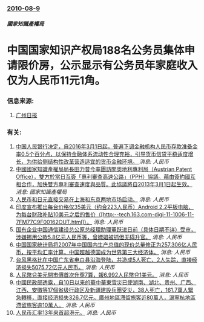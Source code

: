 ### [2010-08-9](/news/2010/08/9/index.md)

##### 國家知識產權局
#  中国国家知识产权局188名公务员集体申请限价房，公示显示有公务员年家庭收入仅为人民币11元1角。




### 信息来源:

1. [广州日报](http://finance.ifeng.com/news/20100811/2499400.shtml)

### 有关:

1. [ 中国人民银行决定，自2016年3月1日起，普遍下调金融机构人民币存款准备金率0.5个百分点，以保持金融体系流动性合理充裕，引导货币信贷平稳适度增长，为供给侧结构性改革营造适宜的货币金融环境。 ](/zh/news/2016/03/1/中国人民银行决定-自2016年3月1日起-普遍下调金融机构人民币存款准备金率05个百分点-以保持金融体系流动性合理充.md) _消息: 人民币_
2. [中國國家知識產權局局長田力普今率團訪問奧地利專利局（Austrian Patent Office），雙方於當日互簽「專利審查高速公路」（PPH）協議。藉由簽約國互相合作，加快雙方專利審查速度與品質。此協議將自2013年3月1日起生效。](/zh/news/2012/12/4/中國國家知識產權局局長田力普今率團訪問奧地利專利局-Austrian-Patent-Office-雙方於當日互簽-專利.md) _消息: 國家知識產權局_
3. [ 人民币和日元直接交易在上海和东京两地市场启动。](/zh/news/2012/06/1/人民币和日元直接交易在上海和东京两地市场启动.md) _消息: 人民币_
4. [ 印度宣布推出每台价格仅35美元（约合223人民币）Android 2.2平板电脑，为每台财政补贴10美元之后的售价（[http:--tech.163.com-digi-11-1006-11-7FM77C9F00162OUT.html]）。](/zh/news/2011/10/5/印度宣布推出每台价格仅35美元-约合223人民币-Android-22平板电脑-为每台财政补贴10美元之后的售价.md) _消息: 人民币_
5. [ 国有企业中国通信建设总公原总经理助理董跃进日前（具体日期不详）受审，涉嫌挪用公款5.8亿元人民币等，曾嫖娼被抓但无碍升官。](/zh/news/2010/08/5/国有企业中国通信建设总公原总经理助理董跃进日前-具体日期不详-受审-涉嫌挪用公款58亿元人民币等-曾嫖娼被抓但无碍升.md) _消息: 人民币_
6. [中国国家统计局将2007年中国国内生产总值的现价总量修正为257,306亿人民币，按平均汇率计算，中国超越德国成为世界第三大经济体。](/zh/news/2009/01/14/中国国家统计局将2007年中国国内生产总值的现价总量修正为257306亿人民币-按平均汇率计算-中国超越德国成为世界第.md) _消息: 人民币_
7. [台风黑格比在中国广东省电白县沿海登陆，共造成5人死亡、2人失踪，直接经济损失5075.72亿元人民币。](/zh/news/2008/09/24/台风黑格比在中国广东省电白县沿海登陆-共造成5人死亡-2人失踪-直接经济损失507572亿元人民币.md) _消息: 人民币_
8. [人民幣兌美元開市價首次升穿7算，報6.992人民幣兌1美元。](/zh/news/2008/04/10/人民幣兌美元開市價首次升穿7算-報6992人民幣兌1美元.md) _消息: 人民币_
9. [中國民政部透露，自10日以来的華中華東雪災已使湖南、湖北、贵州、广西、江西、安徽等17個省级行政区及新疆建設兵團受災，38人死亡，161.7萬人緊急轉移，直接经济损失326.7亿元。廣州地區滯留旅客近80萬人，滬寧杭地區滯留旅客逾10萬人。](/zh/news/2008/01/30/中國民政部透露-自10日以来的華中華東雪災已使湖南-湖北-贵州-广西-江西-安徽等17個省级行政区及新疆建設兵團受災-3.md) _消息: 人民币_
10. [人民币汇率13年来首超港元。](/zh/news/2007/01/11/人民币汇率13年来首超港元.md) _消息: 人民币_
